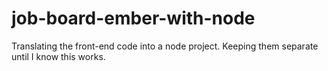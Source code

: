 job-board-ember-with-node
=========================

Translating the front-end code into a node project. Keeping them separate until I know this works.
